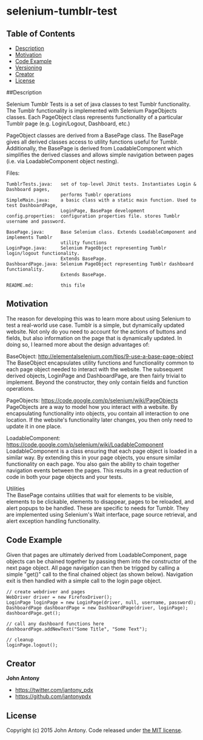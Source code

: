 # selenium-tumblr-test 

## Table of Contents

- [Description](#description)
- [Motivation](#motivation)
- [Code Example](#code-example)
- [Versioning](#versioning)
- [Creator](#creator)
- [License](#license)

##Description

Selenium Tumblr Tests is a set of java classes to test Tumblr functionality. The Tumblr functionality is implemented with Selenium PageObjects classes. Each PageObject class represents functionality of a particular Tumblr page (e.g. Login/Logout, Dashboard, etc.) 

PageObject classes are derived from a BasePage class. The BasePage gives all derived classes access to utility functions useful for Tumblr. Additionally, the BasePage is derived from LoadableComponent which simplifies the derived classes and allows simple navigation between pages (i.e. via LoadableComponent object nesting).

Files:
```
TumblrTests.java:   set of top-level JUnit tests. Instantiates Login & Dashboard pages, 
                    performs Tumblr operations
SimpleMain.java:    a basic class with a static main function. Used to test DashboardPage, 
                    LoginPage, BasePage development
config.properties:  configuration properties file. stores Tumblr username and password.

BasePage.java:      Base Selenium class. Extends LoadableComponent and implements Tumblr 
                    utility functions
LoginPage.java:     Selenium PageObject representing Tumblr login/logout functionality. 
                    Extends BasePage.
DashboardPage.java: Selenium PageObject representing Tumblr dashboard functionality. 
                    Extends BasePage.

README.md:          this file
```

## Motivation

The reason for developing this was to learn more about using Selenium to test a real-world use case. Tumblr is a simple, but dynamically updated website. Not only do you need to account for the actions of buttons and fields, but also information on the page that is dynamically updated. In doing so, I learned more about the design advantages of:

BaseObject: http://elementalselenium.com/tips/9-use-a-base-page-object<br/>
The BaseObject encapsulates utility functions and functionality common to each page object needed to interact with the website. The subsequent derived objects, LoginPage and DashboardPage, are then fairly trivial to implement. Beyond the constructor, they only contain fields and function operations.

PageObjects: https://code.google.com/p/selenium/wiki/PageObjects<br/>
PageObjects are a way to model how you interact with a website. By encapsulating functionality into objects, you contain all interaction to one location. If the website's functionality later changes, you then only need to update it in one place.

LoadableComponent: https://code.google.com/p/selenium/wiki/LoadableComponent<br/>
LoadableComponent is a class ensuring that each page object is loaded in a similar way. By extending this in your page objects, you ensure similar functionality on each page. You also gain the ability to chain together navigation events between the pages. This results in a great reduction of code in both your page objects and your tests.

Utilities<br/>
The BasePage contains utilities that wait for elements to be visible, elements to be clickable, elements to disappear, pages to be reloaded, and alert popups to be handled. These are specific to needs for Tumblr. They are implemented using Selenium's Wait interface, page source retrieval, and alert exception handling functionality.

## Code Example

Given that pages are ultimately derived from LoadableComponent, page objects can be chained together by passing them into the constructor of the next page object. All page navigation can then be trigged by calling a simple "get()" call to the final chained object (as shown below). Navigation exit is then handled with a simple call to the login page object.
```
// create webdriver and pages		
WebDriver driver = new FirefoxDriver();		
LoginPage loginPage = new LoginPage(driver, null, username, password);
DashboardPage dashboardPage = new DashboardPage(driver, loginPage);
dashboardPage.get();

// call any dashboard functions here
dashboardPage.addNewText("Some Title", "Some Text");

// cleanup
loginPage.logout();
```

## Creator

**John Antony**

- <https://twitter.com/jantony_pdx>
- <https://github.com/jantonypdx>

## License

Copyright (c) 2015 John Antony. Code released under [the MIT license](https://github.com/jantonypdx/selenium-tumblr-test/blob/master/license.txt).
